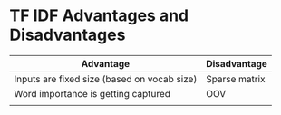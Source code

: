 # TF IDF Advantages and Disadvantages

| Advantage                                   | Disadvantage  |
| ------------------------------------------- | ------------- |
| Inputs are fixed size (based on vocab size) | Sparse matrix |
| Word importance is getting captured         | OOV           |
|                                             |               |
